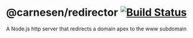 # @carnesen/redirector [![Build Status](https://travis-ci.org/carnesen/redirector.svg?branch=master)](https://travis-ci.org/carnesen/redirector)

A Node.js http server that redirects a domain apex to the www subdomain
